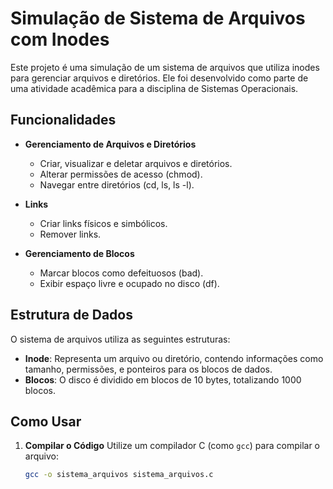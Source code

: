 # Simulação de Sistema de Arquivos com Inodes

Este projeto é uma simulação de um sistema de arquivos que utiliza inodes para gerenciar arquivos e diretórios. Ele foi desenvolvido como parte de uma atividade acadêmica para a disciplina de Sistemas Operacionais.

## Funcionalidades

- **Gerenciamento de Arquivos e Diretórios**
  - Criar, visualizar e deletar arquivos e diretórios.
  - Alterar permissões de acesso (chmod).
  - Navegar entre diretórios (cd, ls, ls -l).
  
- **Links**
  - Criar links físicos e simbólicos.
  - Remover links.

- **Gerenciamento de Blocos**
  - Marcar blocos como defeituosos (bad).
  - Exibir espaço livre e ocupado no disco (df).

## Estrutura de Dados

O sistema de arquivos utiliza as seguintes estruturas:

- **Inode**: Representa um arquivo ou diretório, contendo informações como tamanho, permissões, e ponteiros para os blocos de dados.
- **Blocos**: O disco é dividido em blocos de 10 bytes, totalizando 1000 blocos.

## Como Usar

1. **Compilar o Código**
   Utilize um compilador C (como `gcc`) para compilar o arquivo:
   ```bash
   gcc -o sistema_arquivos sistema_arquivos.c
